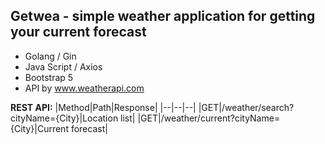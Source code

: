 ## Getwea  -  simple weather application for getting your current forecast

- Golang / Gin
- Java Script / Axios
- Bootstrap 5
- API by www.weatherapi.com

**REST API:**
|Method|Path|Response|
|--|--|--|
|GET|/weather/search?cityName={City}|Location list|
|GET|/weather/current?cityName={City}|Current forecast|
